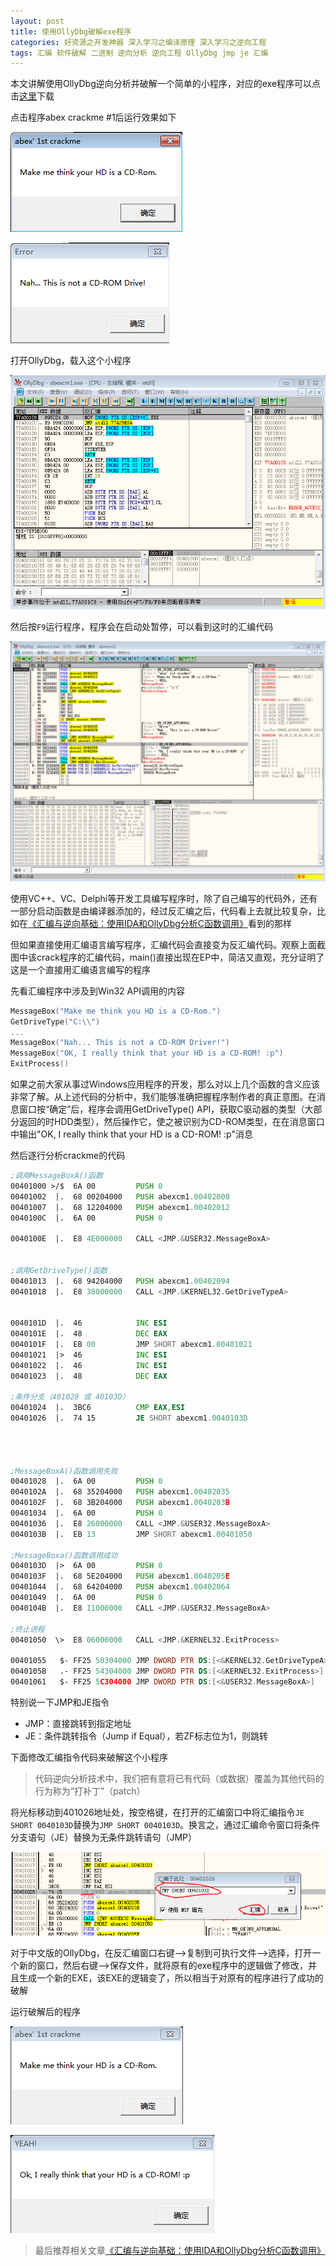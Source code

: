 ```yaml
---
layout: post
title: 使用OllyDbg破解exe程序
categories: 好资源之开发神器 深入学习之编译原理 深入学习之逆向工程
tags: 汇编 软件破解 二进制 逆向分析 逆向工程 OllyDbg jmp je 汇编
---
```


本文讲解使用OllyDbg逆向分析并破解一个简单的小程序，对应的exe程序可以点击[这里](../download/20180203/abexcm1.zip)下载

点击程序abex crackme #1后运行效果如下

![image](../media/image/2018-02-03/01.png)

![image](../media/image/2018-02-03/02.png)

打开OllyDbg，载入这个小程序

![image](../media/image/2018-02-03/03.png)

然后按`F9`运行程序，程序会在启动处暂停，可以看到这时的汇编代码

![image](../media/image/2018-02-03/04.png)

使用VC++、VC、Delphi等开发工具编写程序时，除了自己编写的代码外，还有一部分启动函数是由编译器添加的，经过反汇编之后，代码看上去就比较复杂，比如在[《汇编与逆向基础：使用IDA和OllyDbg分析C函数调用》](http://www.xumenger.com/c-assembly-ollydbg-ida-20161216/)看到的那样

但如果直接使用汇编语言编写程序，汇编代码会直接变为反汇编代码。观察上面截图中该crack程序的汇编代码，main()直接出现在EP中，简洁又直观，充分证明了这是一个直接用汇编语言编写的程序

先看汇编程序中涉及到Win32 API调用的内容

```c++
MessageBox("Make me think you HD is a CD-Rom.")
GetDriveType("C:\\")
...
MessageBox("Nah... This is not a CD-ROM Driver!")
MessageBox("OK, I really think that your HD is a CD-ROM! :p")
ExitProcess()
```

如果之前大家从事过Windows应用程序的开发，那么对以上几个函数的含义应该非常了解。从上述代码的分析中，我们能够准确把握程序制作者的真正意图。在消息窗口按“确定”后，程序会调用GetDriveType() API，获取C驱动器的类型（大部分返回的时HDD类型），然后操作它，使之被识别为CD-ROM类型，在在消息窗口中输出"OK, I really think that your HD is a CD-ROM! :p"消息

然后逐行分析crackme的代码

```asm
;调用MessageBoxA()函数
00401000 >/$  6A 00         PUSH 0                                         ; /Style = MB_OK|MB_APPLMODAL
00401002  |.  68 00204000   PUSH abexcm1.00402000                          ; |Title = "abex' 1st crackme"
00401007  |.  68 12204000   PUSH abexcm1.00402012                          ; |Text = "Make me think your HD is a CD-Rom."
0040100C  |.  6A 00         PUSH 0                                         ; |hOwner = NULL
                                                                           ; 执行PUSH指令，将参数到栈中
0040100E  |.  E8 4E000000   CALL <JMP.&USER32.MessageBoxA>                 ; \MessageBoxA
                                                                           ; 在函数内部ESI被设置为FFFFFFFF

;调用GetDriveType()函数
00401013  |.  68 94204000   PUSH abexcm1.00402094                          ; /RootPathName = "c:\"
00401018  |.  E8 38000000   CALL <JMP.&KERNEL32.GetDriveTypeA>             ; \GetDriveTypeA
                                                                           ; 返回值 (EAX) 是3（DRIVE_FIXED）

0040101D  |.  46            INC ESI
0040101E  |.  48            DEC EAX
0040101F  |.  EB 00         JMP SHORT abexcm1.00401021                     ; 无意义的JMP命令（垃圾代码）
00401021  |>  46            INC ESI
00401022  |.  46            INC ESI
00401023  |.  48            DEC EAX

;条件分支（401028 或 40103D）
00401024  |.  3BC6          CMP EAX,ESI                                    ; 比较EAX(1)与ESI(2)
00401026  |.  74 15         JE SHORT abexcm1.0040103D                      ; JE（Jump If Equal）条件分支命令
                                                                           ; 若两值相等，则跳转到40103D
                                                                           ; 若两值不等，则从401028继续执行
                                                                           ; 在40103D地址为消息框输出代码

;MessageBoxA()函数调用失败
00401028  |.  6A 00         PUSH 0                                         ; /Style = MB_OK|MB_APPLMODAL
0040102A  |.  68 35204000   PUSH abexcm1.00402035                          ; |Title = "Error"
0040102F  |.  68 3B204000   PUSH abexcm1.0040203B                          ; |Text = "Nah... This is not a CD-ROM Drive!"
00401034  |.  6A 00         PUSH 0                                         ; |hOwner = NULL
00401036  |.  E8 26000000   CALL <JMP.&USER32.MessageBoxA>                 ; \MessageBoxA
0040103B  |.  EB 13         JMP SHORT abexcm1.00401050

;MessageBoxa()函数调用成功
0040103D  |>  6A 00         PUSH 0                                         ; |/Style = MB_OK|MB_APPLMODAL
0040103F  |.  68 5E204000   PUSH abexcm1.0040205E                          ; ||Title = "YEAH!"
00401044  |.  68 64204000   PUSH abexcm1.00402064                          ; ||Text = "Ok, I really think that your HD is a CD-ROM! :p"
00401049  |.  6A 00         PUSH 0                                         ; ||hOwner = NULL
0040104B  |.  E8 11000000   CALL <JMP.&USER32.MessageBoxA>                 ; |\MessageBoxA

;终止进程
00401050  \>  E8 06000000   CALL <JMP.&KERNEL32.ExitProcess>               ; \ExitProcess

00401055   $- FF25 50304000 JMP DWORD PTR DS:[<&KERNEL32.GetDriveTypeA>]   ;  kernel32.GetDriveTypeA
0040105B   .- FF25 54304000 JMP DWORD PTR DS:[<&KERNEL32.ExitProcess>]     ;  kernel32.ExitProcess
00401061   $- FF25 5C304000 JMP DWORD PTR DS:[<&USER32.MessageBoxA>]       ;  USER32.MessageBoxA

```

特别说一下JMP和JE指令

* JMP：直接跳转到指定地址
* JE：条件跳转指令（Jump if Equal），若ZF标志位为1，则跳转

下面修改汇编指令代码来破解这个小程序

>代码逆向分析技术中，我们把有意将已有代码（或数据）覆盖为其他代码的行为称为“打补丁”（patch）

将光标移动到401026地址处，按空格键，在打开的汇编窗口中将汇编指令`JE SHORT 0040103D`替换为`JMP SHORT 0040103D`。换言之，通过汇编命令窗口将条件分支语句（JE）替换为无条件跳转语句（JMP）

![image](../media/image/2018-02-03/05.png)

对于中文版的OllyDbg，在反汇编窗口右键-->复制到可执行文件-->选择，打开一个新的窗口，然后右键-->保存文件，就将原有的exe程序中的逻辑做了修改，并且生成一个新的EXE，该EXE的逻辑变了，所以相当于对原有的程序进行了成功的破解

运行破解后的程序

![image](../media/image/2018-02-03/06.png)

![image](../media/image/2018-02-03/07.png)

>最后推荐相关文章[《汇编与逆向基础：使用IDA和OllyDbg分析C函数调用》](http://www.xumenger.com/c-assembly-ollydbg-ida-20161216/)
